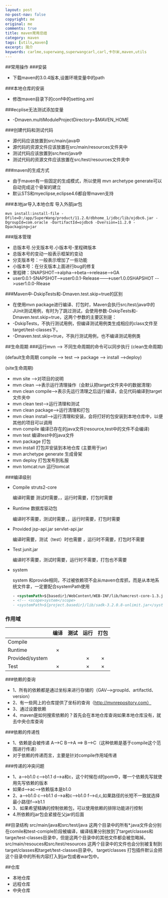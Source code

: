 ```yaml
---
layout: post
no-post-nav: false 
copyright: me
original: me
comments: true
title: maven常用总结
category: maven
tags: [utils,maven]
excerpt: 简介
keywords: carlme,superwang,superwangcarl,carl,卡尔米,maven,utils
---
```


##常用操作
###安装
- 下载maven的3.0.4版本,设置环境变量中的path

###本地仓库的安装
- 修改maven目录下的conf中的setting.xml

###ecplise无法测试添加变量
- -Dmaven.multiModuleProjectDirectory=$MAVEN_HOME

###创建代码和测试代码
- 源代码应该放置到src/main/java中
- 源代码的资源文件应该放置在src/main/resources文件夹中
- 测试代码应该放置到src/test/java中
- 测试代码的资源文件应该放置在src/test/resources文件夹中

###maven的生成方式
- 由于maven有一些固定的生成模式，所以使用 mvn archetype generate可以自动完成这个骨架的建立
- 默认STS和myeclipse,eclipse4.6都自带maven支持

###本地jar导入本地仓库 导入外部jar包
```shell
mvn install:install-file -Dfile=D:/app/SuperWang/product/11.2.0/dbhome_1/jdbc/lib/ojdbc6.jar -DgroupId=com.oracle -DartifactId=ojdbc6 -Dversion=11.2.0 -Dpackaging=jar
```

###版本管理
- 总版本号.分支版本号.小版本号-里程碑版本
- 总版本号的变动一般表示框架的变动
- 分支版本号：一般表示增加了一些功能
- 小版本号：在分支版本上面进行bug的修复
- 里程碑：SNAPSHOT-->alpha-->beta-->release-->GA
- user0.0.1-SNAPSHOT-->user0.0.1-Release--->user1.0.0SHAPSHOT  -->user1.0.0-Rlease

###Maven中-DskipTests和-Dmaven.test.skip=true的区别
- 在使用mvn package进行编译、打包时，Maven会执行src/test/java中的JUnit测试用例，有时为了跳过测试，会使用参数-DskipTests和-Dmaven.test.skip=true，这两个参数的主要区别是：
- -DskipTests，不执行测试用例，但编译测试用例类生成相应的class文件至target/test-classes下。
- -Dmaven.test.skip=true，不执行测试用例，也不编译测试用例类

##生命周期
###运行mvn --> 不同生命周期的命令可以同步执行
(clean生命周期)

(default生命周期 compile --> test --> package --> install -->deploy)

(site生命周期)

- mvn site -->对项目的说明
- mvn clean -->表示运行清理操作（会默认把target文件夹中的数据清理）
- mvn clean compile-->表示先运行清理之后运行编译，会见代码编译到target文件夹中
- mvn clean test-->运行清理和测试
- mvn clean package-->运行清理和打包
- mvn clean install-->运行清理和安装，会将打好的包安装到本地仓库中，以便其他的项目可以调用
- mvn compile 编译已存在的java文件(resource,test中的文件不会编译)
- mvn test 编译test中的java文件
- mvn package 打包
- mvn install 打包并安装到本地仓库 (主要用于jar)
- mvn archetype generate 生成骨架
- mvn deploy 打包发布到私服
- mvn tomcat:run 运行tomcat

###编译级别
- Compile  struts2-core

  编译时需要 测试时需要，，运行时需要，打包时需要

- Runtime   数据库驱动包

  编译时不需要，测试时需要，，运行时需要，打包时需要

- Provided  jsp-api.jar   servlet-api.jar

  编译时需要，测试（test）时也需要 ，运行时不需要，打包时不需要

- Test  junit.jar

  编译时不需要，测试时需要，运行时不需要，打包也不需要

- system 

  system 和provide相同，不过被依赖项不会从maven仓库抓，而是从本地系统文件拿，一定要配合systemPath使用

  ```xml
  - <systemPath>${basedir}/WebContent/WEB-INF/lib/hamcrest-core-1.3.jar</systemPath>
  - <!-- <scope>system</scope>
  - <systemPath>${project.basedir}/lib/sadk-3.2.0.8-unlimit.jar</systemPath> -->
  ```

### 作用域

|                 |  编译  |  测试  |  运行  |  打包  |
| --------------- | :--: | :--: | :--: | :--: |
| Compile         |      |      |      |      |
| Runtime         |  ×   |      |      |      |
| Provided/system |      |      |  ×   |  ×   |
| Test            |  ×   |      |  ×   |  ×   |

###依赖的查询
- 1、所有的依赖都是通过坐标来进行存储的（GAV-->groupId、artifactId、version）
- 2、有一些网上的仓库提供了坐标的查询（http://mvnrepository.com）
- 3、通过<dependencies>设置依赖
- 4、maven是如何搜索依赖的？首先会在本地仓库查询如果本地仓库没有，就去中央仓库查询

###依赖的传递性
- 1、依赖是会被传递 A-->C  B-->A ==> B-->C（这种依赖是基于compile这个范围进行传递）
- 对于依赖的传递而言，主要是针对compile作用域传递

###传递的冲突问题
- 1、a-->b1.0  c-->b1.1  d-->a和c，这个时候在d的pom中，哪一个依赖先写就使用先写依赖的版本
- 如果d--><d>a</d><d>c</d>-->依赖版本是b1.0
- 2、a-->b1.0 c-->b1.1 d-->a和c-->b1.0  f-->d,c,如果路径的长短不一致就选择最小路径f-->b1.1
- 3、如果希望精确的控制依赖包，可以使用依赖的排除功能进行控制<exculsion/>
- 4.所依赖的jar包会紧接在父jar的后面

##目录结构
	src/main/java和src/test/java 
	这两个目录中的所有*.java文件会分别在comile和test-comiple阶段被编译，编译结果分别放到了target/classes和targe/test-classes目录中，但是这两个目录中的其他文件都会被忽略掉。
	src/main/resouces和src/test/resources
	这两个目录中的文件也会分别被复制到target/classes和target/test-classes目录中。
	target/classes
	打包插件默认会把这个目录中的所有内容打入到jar包或者war包中。


##仓库
- 本地仓库
- 远程仓库
- 中央仓库
